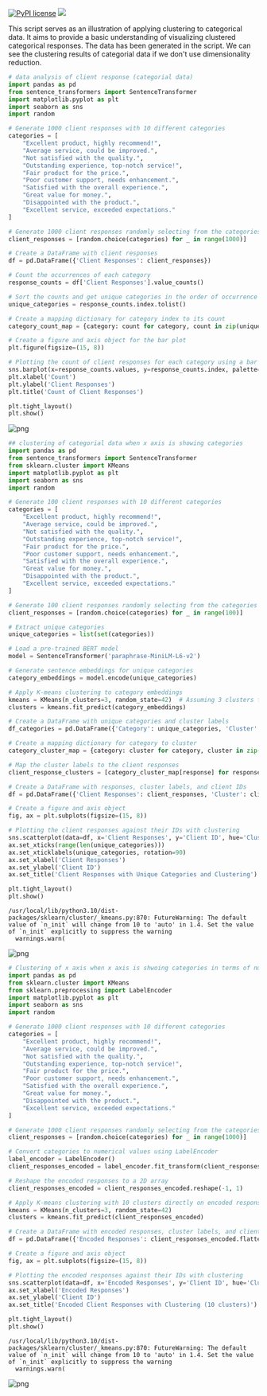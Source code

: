 [![PyPI license](https://img.shields.io/pypi/l/ansicolortags.svg)](https://pypi.python.org/pypi/ansicolortags/)
 <img src="https://img.shields.io/badge/Colab-F9AB00?style=for-the-badge&logo=googlecolab&color=525252" /> 

 This script serves as an illustration of applying clustering to categorical data. It aims to provide a basic understanding of visualizing clustered categorical responses.
 The data has been generated in the script. We can see the clustering results of categorial data if we don't use dimensionality reduction. 



```python
# data analysis of client response (categorial data)
import pandas as pd
from sentence_transformers import SentenceTransformer
import matplotlib.pyplot as plt
import seaborn as sns
import random

# Generate 1000 client responses with 10 different categories
categories = [
    "Excellent product, highly recommend!",
    "Average service, could be improved.",
    "Not satisfied with the quality.",
    "Outstanding experience, top-notch service!",
    "Fair product for the price.",
    "Poor customer support, needs enhancement.",
    "Satisfied with the overall experience.",
    "Great value for money.",
    "Disappointed with the product.",
    "Excellent service, exceeded expectations."
]

# Generate 1000 client responses randomly selecting from the categories
client_responses = [random.choice(categories) for _ in range(1000)]

# Create a DataFrame with client responses
df = pd.DataFrame({'Client Responses': client_responses})

# Count the occurrences of each category
response_counts = df['Client Responses'].value_counts()

# Sort the counts and get unique categories in the order of occurrence
unique_categories = response_counts.index.tolist()

# Create a mapping dictionary for category index to its count
category_count_map = {category: count for category, count in zip(unique_categories, response_counts)}

# Create a figure and axis object for the bar plot
plt.figure(figsize=(15, 8))

# Plotting the count of client responses for each category using a bar plot
sns.barplot(x=response_counts.values, y=response_counts.index, palette='viridis')
plt.xlabel('Count')
plt.ylabel('Client Responses')
plt.title('Count of Client Responses')

plt.tight_layout()
plt.show()

```


    
![png](README_files/README_0_0.png)
    



```python
## clustering of categorial data when x axis is showing categories
import pandas as pd
from sentence_transformers import SentenceTransformer
from sklearn.cluster import KMeans
import matplotlib.pyplot as plt
import seaborn as sns
import random

# Generate 100 client responses with 10 different categories
categories = [
    "Excellent product, highly recommend!",
    "Average service, could be improved.",
    "Not satisfied with the quality.",
    "Outstanding experience, top-notch service!",
    "Fair product for the price.",
    "Poor customer support, needs enhancement.",
    "Satisfied with the overall experience.",
    "Great value for money.",
    "Disappointed with the product.",
    "Excellent service, exceeded expectations."
]

# Generate 100 client responses randomly selecting from the categories
client_responses = [random.choice(categories) for _ in range(100)]

# Extract unique categories
unique_categories = list(set(categories))

# Load a pre-trained BERT model
model = SentenceTransformer('paraphrase-MiniLM-L6-v2')

# Generate sentence embeddings for unique categories
category_embeddings = model.encode(unique_categories)

# Apply K-means clustering to category embeddings
kmeans = KMeans(n_clusters=3, random_state=42)  # Assuming 3 clusters for demonstration
clusters = kmeans.fit_predict(category_embeddings)

# Create a DataFrame with unique categories and cluster labels
df_categories = pd.DataFrame({'Category': unique_categories, 'Cluster': clusters})

# Create a mapping dictionary for category to cluster
category_cluster_map = {category: cluster for category, cluster in zip(unique_categories, clusters)}

# Map the cluster labels to the client responses
client_response_clusters = [category_cluster_map[response] for response in client_responses]

# Create a DataFrame with responses, cluster labels, and client IDs
df = pd.DataFrame({'Client Responses': client_responses, 'Cluster': client_response_clusters, 'Client ID': range(1, 101)})

# Create a figure and axis object
fig, ax = plt.subplots(figsize=(15, 8))

# Plotting the client responses against their IDs with clustering
sns.scatterplot(data=df, x='Client Responses', y='Client ID', hue='Cluster', palette='viridis', ax=ax)
ax.set_xticks(range(len(unique_categories)))
ax.set_xticklabels(unique_categories, rotation=90)
ax.set_xlabel('Client Responses')
ax.set_ylabel('Client ID')
ax.set_title('Client Responses with Unique Categories and Clustering')

plt.tight_layout()
plt.show()

```

    /usr/local/lib/python3.10/dist-packages/sklearn/cluster/_kmeans.py:870: FutureWarning: The default value of `n_init` will change from 10 to 'auto' in 1.4. Set the value of `n_init` explicitly to suppress the warning
      warnings.warn(



    
![png](README_files/README_1_1.png)
    



```python
# Clustering of x axis when x axis is shwoing categories in terms of numerical values
import pandas as pd
from sklearn.cluster import KMeans
from sklearn.preprocessing import LabelEncoder
import matplotlib.pyplot as plt
import seaborn as sns
import random

# Generate 1000 client responses with 10 different categories
categories = [
    "Excellent product, highly recommend!",
    "Average service, could be improved.",
    "Not satisfied with the quality.",
    "Outstanding experience, top-notch service!",
    "Fair product for the price.",
    "Poor customer support, needs enhancement.",
    "Satisfied with the overall experience.",
    "Great value for money.",
    "Disappointed with the product.",
    "Excellent service, exceeded expectations."
]

# Generate 1000 client responses randomly selecting from the categories
client_responses = [random.choice(categories) for _ in range(1000)]

# Convert categories to numerical values using LabelEncoder
label_encoder = LabelEncoder()
client_responses_encoded = label_encoder.fit_transform(client_responses)

# Reshape the encoded responses to a 2D array
client_responses_encoded = client_responses_encoded.reshape(-1, 1)

# Apply K-means clustering with 10 clusters directly on encoded responses
kmeans = KMeans(n_clusters=3, random_state=42)
clusters = kmeans.fit_predict(client_responses_encoded)

# Create a DataFrame with encoded responses, cluster labels, and client IDs
df = pd.DataFrame({'Encoded Responses': client_responses_encoded.flatten(), 'Cluster': clusters, 'Client ID': range(1, 1001)})

# Create a figure and axis object
fig, ax = plt.subplots(figsize=(15, 8))

# Plotting the encoded responses against their IDs with clustering
sns.scatterplot(data=df, x='Encoded Responses', y='Client ID', hue='Cluster', palette='viridis', ax=ax)
ax.set_xlabel('Encoded Responses')
ax.set_ylabel('Client ID')
ax.set_title('Encoded Client Responses with Clustering (10 clusters)')

plt.tight_layout()
plt.show()

```

    /usr/local/lib/python3.10/dist-packages/sklearn/cluster/_kmeans.py:870: FutureWarning: The default value of `n_init` will change from 10 to 'auto' in 1.4. Set the value of `n_init` explicitly to suppress the warning
      warnings.warn(



    
![png](README_files/README_2_1.png)
    

